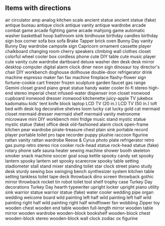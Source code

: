 ## Items with directions
air circulator
amp
analog kitchen scale
ancient statue
ancient statue (fake)
antique bureau
antique clock
antique vanity
antique wardrobe
arcade combat game
arcade fighting game
arcade mahjong game
automatic washer
basketball hoop
bathroom sink
birdhouse
birthday candles
birthday sign
box corner sofa
box sofa
Brake Tapper
brick oven
Bunny Day vanity
Bunny Day wardrobe
campsite sign
Capricorn ornament
cassette player
chalkboard
changing room
cherry speakers
climbing wall
clothes closet
colorful wheel
cooler box
cordless phone
cute DIY table
cute music player
cute vanity
cute wardrobe
dartboard
deluxe washer
den desk
desk mirror
desktop computer
digital alarm clock
diner neon sign
dinosaur toy
director's chair
DIY workbench
doghouse
dollhouse
double-door refrigerator
drink machine
espresso maker
fan
fax machine
fireplace
flashy-flower sign
fortune-cookie cart
freezer
frozen sculpture
garden faucet
gas range
Gemini closet
grand piano
great statue
handy water cooler
hi-fi stereo
high-end stereo
imperial chest
infused-water dispenser
iron closet
ironwood cupboard
ironwood dresser
ironwood kitchenette
juicy-apple TV
jukebox
kadomatsu
kids' tent
knife block
laptop
LCD TV (20 in.)
LCD TV (50 in.)
loft bed with desk
log decorative shelves
loom
lucky cat
lucky gold cat
mermaid closet
mermaid dresser
mermaid shelf
mermaid vanity
metronome
microwave
mini DIY workbench
mini fridge
music stand
mystic statue
mystic statue (fake)
office desk
old-fashioned alarm clock
open-frame kitchen
pear wardrobe
pirate-treasure chest
plain sink
portable record player
portable toilet
pro tape recorder
puppy plushie
raccoon figurine
rattan vanity
rattan wardrobe
Reese & Cyrus photo plate
refrigerator
retro gas pump
retro stereo
rice cooker
rock-head statue
rock-head statue (fake) 
rotary phone
safe
sauna heater
sewing machine
shower booth
skeleton
smoker
snack machine
soccer goal
soup kettle
spooky candy set
spooky lantern
spooky lantern set
spooky scarecrow
spooky table setting
stadiometer
stall
stand mixer
standing toilet
star clock
street piano
study desk
sturdy sewing box
swinging bench
synthesizer
system kitchen
table setting
tankless toilet
tape deck
throwback dino screen
throwback gothic mirror
throwback rocket
tin robot
toilet
tool shelf
trophy case
Turkey Day decorations
Turkey Day hearth
typewriter
upright locker
upright piano
utility sink
warrior statue
warrior statue (fake)
water cooler
wedding pipe organ
wedding welcome board
wild painting left half
wild painting left half
wild painting right half
wild painting right half
windflower fan
wobbling Zipper toy
wooden chest
wooden end table
wooden full-length mirror
wooden table mirror
wooden wardrobe
wooden-block bookshelf
wooden-block chest
wooden-block stereo
wooden-block wall clock
zodiac ox figurine